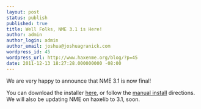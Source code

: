 ```yaml
---
layout: post
status: publish
published: true
title: Well Folks, NME 3.1 is Here!
author: admin
author_login: admin
author_email: joshua@joshuagranick.com
wordpress_id: 45
wordpress_url: http://www.haxenme.org/blog/?p=45
date: 2011-12-13 18:27:28.000000000 -08:00
---
```

We are very happy to announce that NME 3.1 is now final!

You can download the installer <a href="http://www.haxenme.org/developers/get-started">here</a>, or follow the <a href="http://www.haxenme.org/developers/get-started/manual-install">manual install</a> directions. We will also be updating NME on haxelib to 3.1, soon.
